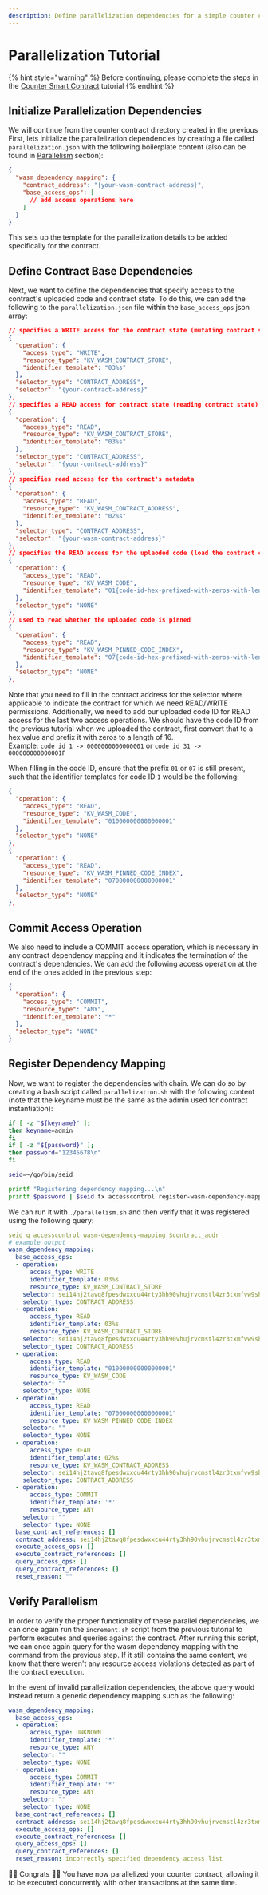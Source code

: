 ```yaml
---
description: Define parallelization dependencies for a simple counter contract
---
```


# Parallelization Tutorial

{% hint style="warning" %}
Before continuing, please complete the steps in the [Counter Smart Contract](./) tutorial
{% endhint %}

## Initialize Parallelization Dependencies

We will continue from the counter contract directory created in the previous First, lets initialize the parallelization dependencies by creating a file called `parallelization.json` with the following boilerplate content (also can be found in [Parallelism](../../../advanced/parallelism/) section):

```json
{
  "wasm_dependency_mapping": {
    "contract_address": "{your-wasm-contract-address}",
    "base_access_ops": [
      // add access operations here    
    ]
  }
}
```

This sets up the template for the parallelization details to be added specifically for the contract.

## Define Contract Base Dependencies

Next, we want to define the dependencies that specify access to the contract's uploaded code and contract state. To do this, we can add the following to the `parallelization.json` file within the `base_access_ops` json array:

```json
// specifies a WRITE access for the contract state (mutating contract state)
{
  "operation": {
    "access_type": "WRITE",
    "resource_type": "KV_WASM_CONTRACT_STORE",
    "identifier_template": "03%s"
  },
  "selector_type": "CONTRACT_ADDRESS",
  "selector": "{your-contract-address}"
},
// specifies a READ access for contract state (reading contract state)
{
  "operation": {
    "access_type": "READ",
    "resource_type": "KV_WASM_CONTRACT_STORE",
    "identifier_template": "03%s"
  },
  "selector_type": "CONTRACT_ADDRESS",
  "selector": "{your-contract-address}"
},
// specifies read access for the contract's metadata
{
  "operation": {
    "access_type": "READ",
    "resource_type": "KV_WASM_CONTRACT_ADDRESS",
    "identifier_template": "02%s"
  },
  "selector_type": "CONTRACT_ADDRESS",
  "selector": "{your-wasm-contract-address}"
},
// specifies the READ access for the uplaoded code (load the contract code for execution)
{
  "operation": {
    "access_type": "READ",
    "resource_type": "KV_WASM_CODE",
    "identifier_template": "01{code-id-hex-prefixed-with-zeros-with-length-16}"
  },
  "selector_type": "NONE"
},
// used to read whether the uploaded code is pinned
{
  "operation": {
    "access_type": "READ",
    "resource_type": "KV_WASM_PINNED_CODE_INDEX",
    "identifier_template": "07{code-id-hex-prefixed-with-zeros-with-length-16}"
  },
  "selector_type": "NONE"
},
```

Note that you need to fill in the contract address for the selector where applicable to indicate the contract for which we need READ/WRITE permissions. Additionally, we need to add our uploaded code ID for READ access for the last two access operations. We should have the code ID from the previous tutorial when we uploaded the contract, first convert that to a hex value and prefix it with zeros to a length of 16.\
Example: `code id 1 -> 0000000000000001` or `code id 31 -> 000000000000001F`

When filling in the code ID, ensure that the prefix `01` or `07` is still present, such that the identifier templates for code ID `1` would be the following:

```json
{
  "operation": {
    "access_type": "READ",
    "resource_type": "KV_WASM_CODE",
    "identifier_template": "010000000000000001"
  },
  "selector_type": "NONE"
},
{
  "operation": {
    "access_type": "READ",
    "resource_type": "KV_WASM_PINNED_CODE_INDEX",
    "identifier_template": "070000000000000001"
  },
  "selector_type": "NONE"
},
```

## Commit Access Operation

We also need to include a COMMIT access operation, which is necessary in any contract dependency mapping and it indicates the termination of the contract's dependencies. We can add the following access operation at the end of the ones added in the previous step:

```json
{
  "operation": {
    "access_type": "COMMIT",
    "resource_type": "ANY",
    "identifier_template": "*"
  },
  "selector_type": "NONE"
}
```

## Register Dependency Mapping

Now, we want to register the dependencies with chain. We can do so by creating a bash script called `parallelization.sh` with the following content (note that the keyname must be the same as the admin used for contract instantiation):

```bash
if [ -z "${keyname}" ];
then keyname=admin
fi 
if [ -z "${password}" ];
then password="12345678\n"
fi 

seid=~/go/bin/seid

printf "Registering dependency mapping...\n"
printf $password | $seid tx accesscontrol register-wasm-dependency-mapping parallelism.json --from $keyname --broadcast-mode=block --chain-id sei-chain --fees=2000usei -y
```

We can run it with `./parallelism.sh` and then verify that it was registered using the following query:

```yaml
seid q accesscontrol wasm-dependency-mapping $contract_addr
# example output
wasm_dependency_mapping:
  base_access_ops:
  - operation:
      access_type: WRITE
      identifier_template: 03%s
      resource_type: KV_WASM_CONTRACT_STORE
    selector: sei14hj2tavq8fpesdwxxcu44rty3hh90vhujrvcmstl4zr3txmfvw9sh9m79m
    selector_type: CONTRACT_ADDRESS
  - operation:
      access_type: READ
      identifier_template: 03%s
      resource_type: KV_WASM_CONTRACT_STORE
    selector: sei14hj2tavq8fpesdwxxcu44rty3hh90vhujrvcmstl4zr3txmfvw9sh9m79m
    selector_type: CONTRACT_ADDRESS
  - operation:
      access_type: READ
      identifier_template: "010000000000000001"
      resource_type: KV_WASM_CODE
    selector: ""
    selector_type: NONE
  - operation:
      access_type: READ
      identifier_template: "070000000000000001"
      resource_type: KV_WASM_PINNED_CODE_INDEX
    selector: ""
    selector_type: NONE
  - operation:
      access_type: READ
      identifier_template: 02%s
      resource_type: KV_WASM_CONTRACT_ADDRESS
    selector: sei14hj2tavq8fpesdwxxcu44rty3hh90vhujrvcmstl4zr3txmfvw9sh9m79m
    selector_type: CONTRACT_ADDRESS
  - operation:
      access_type: COMMIT
      identifier_template: '*'
      resource_type: ANY
    selector: ""
    selector_type: NONE
  base_contract_references: []
  contract_address: sei14hj2tavq8fpesdwxxcu44rty3hh90vhujrvcmstl4zr3txmfvw9sh9m79m
  execute_access_ops: []
  execute_contract_references: []
  query_access_ops: []
  query_contract_references: []
  reset_reason: ""
```

## Verify Parallelism

In order to verify the proper functionality of these parallel dependencies, we can once again run the `increment.sh` script from the previous tutorial to perform executes and queries against the contract. After running this script, we can once again query for the wasm dependency mapping with the command from the previous step. If it still contains the same content, we know that there weren't any resource access violations detected as part of the contract execution.

In the event of invalid parallelization dependencies, the above query would instead return a generic dependency mapping such as the following:

```yaml
wasm_dependency_mapping:
  base_access_ops:
  - operation:
      access_type: UNKNOWN
      identifier_template: '*'
      resource_type: ANY
    selector: ""
    selector_type: NONE
  - operation:
      access_type: COMMIT
      identifier_template: '*'
      resource_type: ANY
    selector: ""
    selector_type: NONE
  base_contract_references: []
  contract_address: sei14hj2tavq8fpesdwxxcu44rty3hh90vhujrvcmstl4zr3txmfvw9sh9m79m
  execute_access_ops: []
  execute_contract_references: []
  query_access_ops: []
  query_contract_references: []
  reset_reason: incorrectly specified dependency access list
```



:tada::tada: Congrats :tada::tada: You have now parallelized your counter contract, allowing it to be executed concurrently with other transactions at the same time.
